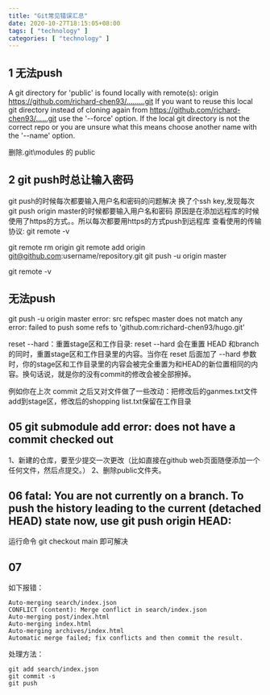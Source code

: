 ```yaml
---
title: "Git常见错误汇总"
date: 2020-10-27T18:15:05+08:00
tags: [ "technology" ]
categories: [ "technology" ]
---
```


## 1 无法push
A git directory for 'public' is found locally with remote(s):
  origin        https://github.com/richard-chen93/.........git
If you want to reuse this local git directory instead of cloning again from
  https://github.com/richard-chen93/......git
use the '--force' option. If the local git directory is not the correct repo
or you are unsure what this means choose another name with the '--name' option.

删除.git\modules 的 public

## 2 git push时总让输入密码
git push的时候每次都要输入用户名和密码的问题解决
换了个ssh key,发现每次git push origin master的时候都要输入用户名和密码
原因是在添加远程库的时候使用了https的方式。。所以每次都要用https的方式push到远程库
查看使用的传输协议:
git remote -v

git remote rm origin
git remote add origin git@github.com:username/repository.git
git push -u origin master

git remote -v


## 无法push 
git push -u origin master
error: src refspec master does not match any
error: failed to push some refs to 'github.com:richard-chen93/hugo.git'

reset --hard：重置stage区和工作目录:
reset --hard 会在重置 HEAD 和branch的同时，重置stage区和工作目录里的内容。当你在 reset 后面加了 --hard 参数时，你的stage区和工作目录里的内容会被完全重置为和HEAD的新位置相同的内容。换句话说，就是你的没有commit的修改会被全部擦掉。

例如你在上次 commit 之后又对文件做了一些改动：把修改后的ganmes.txt文件add到stage区，修改后的shopping list.txt保留在工作目录

## 05 git submodule add error: does not have a commit checked out
1、新建的仓库，要至少提交一次更改（比如直接在github web页面随便添加一个任何文件，然后点提交。）
2、删除public文件夹。


## 06 fatal: You are not currently on a branch. To push the history leading to the current (detached HEAD) state now, use      git push origin HEAD:<name-of-remote-branch>

运行命令
git checkout main
即可解决

## 07
如下报错：
```
Auto-merging search/index.json
CONFLICT (content): Merge conflict in search/index.json
Auto-merging post/index.html
Auto-merging index.html
Auto-merging archives/index.html
Automatic merge failed; fix conflicts and then commit the result.
```
处理方法：
```
git add search/index.json
git commit -s
git push

```


                
